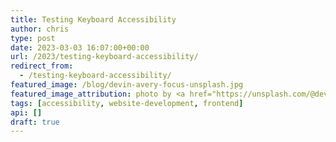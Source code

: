 ```yaml
---
title: Testing Keyboard Accessibility
author: chris
type: post
date: 2023-03-03 16:07:00+00:00
url: /2023/testing-keyboard-accessibility/
redirect_from: 
  - /testing-keyboard-accessibility/
featured_image: /blog/devin-avery-focus-unsplash.jpg
featured_image_attribution: photo by <a href="https://unsplash.com/@devintavery">Devin Avery</a>
tags: [accessibility, website-development, frontend]
api: []
draft: true
---
```

<!-- 
What is keyboard accessibility

What are WCAG guidelines related to the keyboard

WHat do I need to do keyboard accessibility

What things to look out for

-->